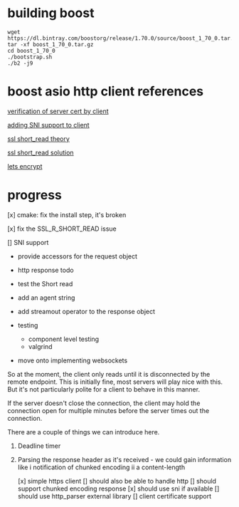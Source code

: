 # building boost

    wget https://dl.bintray.com/boostorg/release/1.70.0/source/boost_1_70_0.tar.gz
    tar -xf boost_1_70_0.tar.gz
    cd boost_1_70_0
    ./bootstrap.sh
    ./b2 -j9


# boost asio http client references

[verification of server cert by client](https://stackoverflow.com/questions/16890339/how-to-verify-client-certificates-using-boostasio-ssl)

[adding SNI support to client](https://www.boost.org/doc/libs/develop/libs/beast/example/http/client/async-ssl/http_client_async_ssl.cpp)

[ssl short_read theory](https://stackoverflow.com/questions/25587403/boost-asio-ssl-async-shutdown-always-finishes-with-an-error)

[ssl short_read solution](https://stackoverflow.com/questions/22575315/how-to-gracefully-shutdown-a-boost-asio-ssl-client)

[lets encrypt](https://letsencrypt.org/)


# progress

[x] cmake: fix the install step, it's broken

[x] fix the SSL_R_SHORT_READ issue

[] SNI support

- provide accessors for the request object

- http response todo

- test the Short read
- add an agent string
- add streamout operator to the response object

- testing
    - component level testing
    - valgrind

- move onto implementing websockets


So at the moment, the client only reads until it is disconnected by the remote endpoint.  This is initially fine, most servers will play nice with this.  But it's not particularly polite for a client to behave in this manner.

If the server doesn't close the connection, the client may hold the connection open for multiple minutes before the server times out the connection.

There are a couple of things we can introduce here.

1.  Deadline timer

2.  Parsing the response header as it's received - we could gain information like
    i  notification of chunked encoding
    ii a content-length

    [x] simple https client
    [] should also be able to handle http
    [] should support chunked encoding response
    [x] should use sni if available
    [] should use http_parser external library
    [] client certificate support
